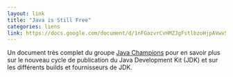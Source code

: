 ```yaml
---
layout: link
title: "Java is Still Free"
categories: liens
link: https://docs.google.com/document/d/1nFGazvrCvHMZJgFstlbzoHjpAVwv5DEdnaBr_5pKuHo/edit?usp=sharing
---
```


Un document très complet du groupe
[Java Champions](https://community.oracle.com/community/groundbreakers/java/java-champions)
pour en savoir plus sur le nouveau cycle de publication du Java Development Kit (JDK) et sur les
différents builds et fournisseurs de JDK.
